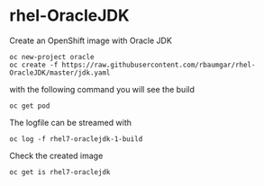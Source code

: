 # rhel-OracleJDK
Create an OpenShift image with Oracle JDK

    oc new-project oracle
    oc create -f https://raw.githubusercontent.com/rbaumgar/rhel-OracleJDK/master/jdk.yaml

with the following command you will see the build

    oc get pod
    
The logfile can be streamed with

    oc log -f rhel7-oraclejdk-1-build

Check the created image

    oc get is rhel7-oraclejdk
